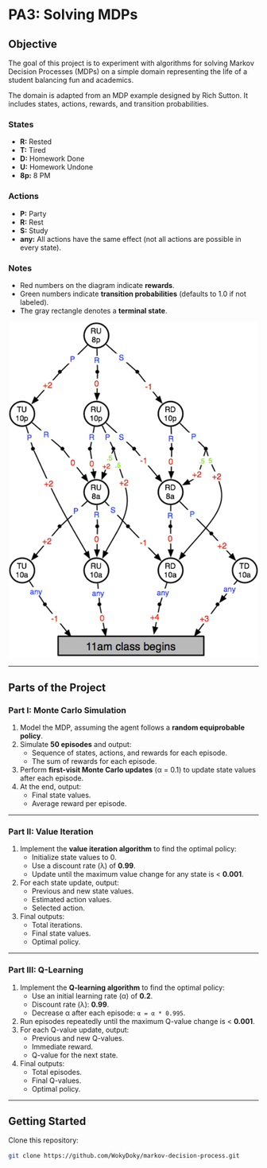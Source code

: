 # PA3: Solving MDPs

## Objective
The goal of this project is to experiment with algorithms for solving Markov Decision Processes (MDPs) on a simple domain representing the life of a student balancing fun and academics.

The domain is adapted from an MDP example designed by Rich Sutton. It includes states, actions, rewards, and transition probabilities.

### States
- **R:** Rested  
- **T:** Tired  
- **D:** Homework Done  
- **U:** Homework Undone  
- **8p:** 8 PM  

### Actions
- **P:** Party  
- **R:** Rest  
- **S:** Study  
- **any:** All actions have the same effect (not all actions are possible in every state).

### Notes
- Red numbers on the diagram indicate **rewards**.
- Green numbers indicate **transition probabilities** (defaults to 1.0 if not labeled).
- The gray rectangle denotes a **terminal state**.

![Image](./mdp_diagram.png)

---

## Parts of the Project

### Part I: Monte Carlo Simulation
1. Model the MDP, assuming the agent follows a **random equiprobable policy**.
2. Simulate **50 episodes** and output:
   - Sequence of states, actions, and rewards for each episode.
   - The sum of rewards for each episode.
3. Perform **first-visit Monte Carlo updates** (α = 0.1) to update state values after each episode.
4. At the end, output:
   - Final state values.
   - Average reward per episode.

---

### Part II: Value Iteration
1. Implement the **value iteration algorithm** to find the optimal policy:
   - Initialize state values to 0.
   - Use a discount rate (λ) of **0.99**.
   - Update until the maximum value change for any state is < **0.001**.
2. For each state update, output:
   - Previous and new state values.
   - Estimated action values.
   - Selected action.
3. Final outputs:
   - Total iterations.
   - Final state values.
   - Optimal policy.

---

### Part III: Q-Learning
1. Implement the **Q-learning algorithm** to find the optimal policy:
   - Use an initial learning rate (α) of **0.2**.
   - Discount rate (λ): **0.99**.
   - Decrease α after each episode: `α = α * 0.995`.
2. Run episodes repeatedly until the maximum Q-value change is < **0.001**.
3. For each Q-value update, output:
   - Previous and new Q-values.
   - Immediate reward.
   - Q-value for the next state.
4. Final outputs:
   - Total episodes.
   - Final Q-values.
   - Optimal policy.

---

## Getting Started
Clone this repository:
```bash
git clone https://github.com/WokyDoky/markov-decision-process.git
